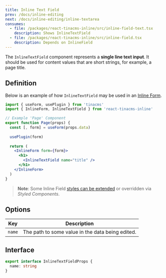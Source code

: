 ```yaml
---
title: Inline Text Field
prev: /docs/inline-editing
next: /docs/inline-editing/inline-textarea
consumes:
  - file: /packages/react-tinacms-inline/src/inline-field-text.tsx
    description: Shows InlineTextField
  - file: /packages/react-tinacms-inline/src/inline-field.tsx
    description: Depends on InlineField
---
```

The `InlineTextField` component represents a **single line text input**. It should be used for content values that are short strings, for example, a page title.

## Definition

Below is an example of how `InlineTextField` may be used in an [Inline Form](/docs/inline-editing).

```jsx
import { useForm, usePlugin } from 'tinacms'
import { InlineForm, InlineTextField } from 'react-tinacms-inline'

// Example 'Page' Component
export function Page(props) {
  const [, form] = useForm(props.data)
  
  usePlugin(form)
  
  return (
    <InlineForm form={form}>
      <h1>
        <InlineTextField name="title" />
      </h1>
    </InlineForm>
  )
}
```

> **Note**: Some Inline Field [styles can be extended](/docs/inline-editing#extending-inline-field-styles) or overridden via _Styled Components_.

## Options

| Key | Description |
| --- | --- |
| `name` | The path to some value in the data being edited. |

## Interface

```typescript
export interface InlineTextFieldProps {
  name: string
}
```